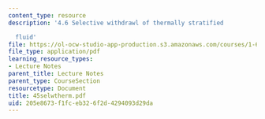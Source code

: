 ```yaml
---
content_type: resource
description: '4.6 Selective withdrawl of thermally stratified

  fluid'
file: https://ol-ocw-studio-app-production.s3.amazonaws.com/courses/1-63-advanced-fluid-dynamics-of-the-environment-fall-2002/205e8673f1fceb326f2d4294093d29da_45selwtherm.pdf
file_type: application/pdf
learning_resource_types:
- Lecture Notes
parent_title: Lecture Notes
parent_type: CourseSection
resourcetype: Document
title: 45selwtherm.pdf
uid: 205e8673-f1fc-eb32-6f2d-4294093d29da
---
```

